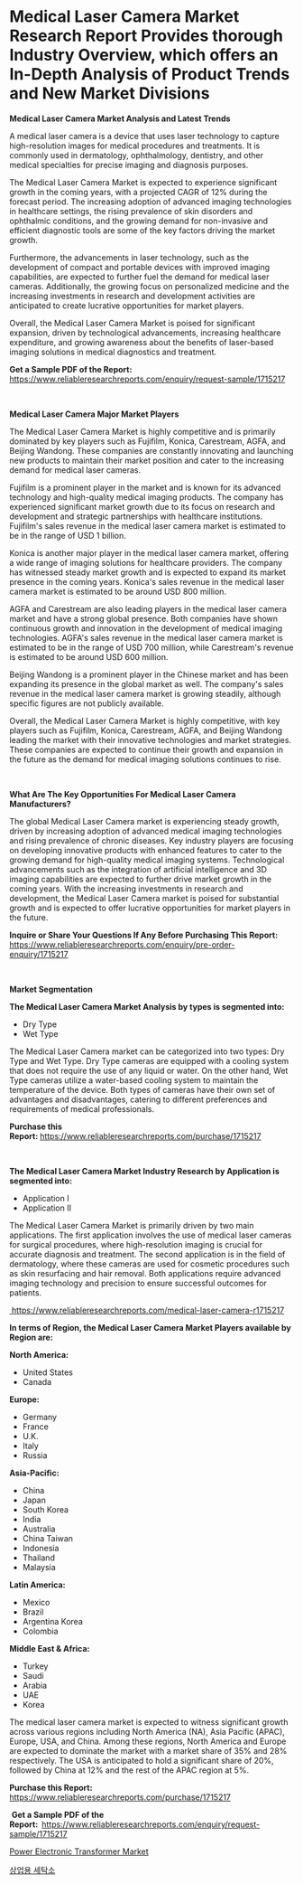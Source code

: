 <p><h1>Medical Laser Camera Market Research Report Provides thorough Industry Overview, which offers an In-Depth Analysis of Product Trends and New Market Divisions</h1></p><p><strong>Medical Laser Camera Market Analysis and Latest Trends</strong></p>
<p><p>A medical laser camera is a device that uses laser technology to capture high-resolution images for medical procedures and treatments. It is commonly used in dermatology, ophthalmology, dentistry, and other medical specialties for precise imaging and diagnosis purposes.</p><p>The Medical Laser Camera Market is expected to experience significant growth in the coming years, with a projected CAGR of 12% during the forecast period. The increasing adoption of advanced imaging technologies in healthcare settings, the rising prevalence of skin disorders and ophthalmic conditions, and the growing demand for non-invasive and efficient diagnostic tools are some of the key factors driving the market growth.</p><p>Furthermore, the advancements in laser technology, such as the development of compact and portable devices with improved imaging capabilities, are expected to further fuel the demand for medical laser cameras. Additionally, the growing focus on personalized medicine and the increasing investments in research and development activities are anticipated to create lucrative opportunities for market players.</p><p>Overall, the Medical Laser Camera Market is poised for significant expansion, driven by technological advancements, increasing healthcare expenditure, and growing awareness about the benefits of laser-based imaging solutions in medical diagnostics and treatment.</p></p>
<p><strong>Get a Sample PDF of the Report:&nbsp;</strong> <a href="https://www.reliableresearchreports.com/enquiry/request-sample/1715217">https://www.reliableresearchreports.com/enquiry/request-sample/1715217</a></p>
<p>&nbsp;</p>
<p><strong>Medical Laser Camera Major Market Players</strong></p>
<p><p>The Medical Laser Camera Market is highly competitive and is primarily dominated by key players such as Fujifilm, Konica, Carestream, AGFA, and Beijing Wandong. These companies are constantly innovating and launching new products to maintain their market position and cater to the increasing demand for medical laser cameras.</p><p>Fujifilm is a prominent player in the market and is known for its advanced technology and high-quality medical imaging products. The company has experienced significant market growth due to its focus on research and development and strategic partnerships with healthcare institutions. Fujifilm's sales revenue in the medical laser camera market is estimated to be in the range of USD 1 billion.</p><p>Konica is another major player in the medical laser camera market, offering a wide range of imaging solutions for healthcare providers. The company has witnessed steady market growth and is expected to expand its market presence in the coming years. Konica's sales revenue in the medical laser camera market is estimated to be around USD 800 million.</p><p>AGFA and Carestream are also leading players in the medical laser camera market and have a strong global presence. Both companies have shown continuous growth and innovation in the development of medical imaging technologies. AGFA's sales revenue in the medical laser camera market is estimated to be in the range of USD 700 million, while Carestream's revenue is estimated to be around USD 600 million.</p><p>Beijing Wandong is a prominent player in the Chinese market and has been expanding its presence in the global market as well. The company's sales revenue in the medical laser camera market is growing steadily, although specific figures are not publicly available.</p><p>Overall, the Medical Laser Camera Market is highly competitive, with key players such as Fujifilm, Konica, Carestream, AGFA, and Beijing Wandong leading the market with their innovative technologies and market strategies. These companies are expected to continue their growth and expansion in the future as the demand for medical imaging solutions continues to rise.</p></p>
<p>&nbsp;</p>
<p><strong>What Are The Key Opportunities For Medical Laser Camera Manufacturers?</strong></p>
<p><p>The global Medical Laser Camera market is experiencing steady growth, driven by increasing adoption of advanced medical imaging technologies and rising prevalence of chronic diseases. Key industry players are focusing on developing innovative products with enhanced features to cater to the growing demand for high-quality medical imaging systems. Technological advancements such as the integration of artificial intelligence and 3D imaging capabilities are expected to further drive market growth in the coming years. With the increasing investments in research and development, the Medical Laser Camera market is poised for substantial growth and is expected to offer lucrative opportunities for market players in the future.</p></p>
<p><strong>Inquire or Share Your Questions If Any Before Purchasing This Report:</strong> <a href="https://www.reliableresearchreports.com/enquiry/pre-order-enquiry/1715217">https://www.reliableresearchreports.com/enquiry/pre-order-enquiry/1715217</a></p>
<p>&nbsp;</p>
<p><strong>Market Segmentation</strong></p>
<p><strong>The Medical Laser Camera Market Analysis by types is segmented into:</strong></p>
<p><ul><li>Dry Type</li><li>Wet Type</li></ul></p>
<p><p>The Medical Laser Camera market can be categorized into two types: Dry Type and Wet Type. Dry Type cameras are equipped with a cooling system that does not require the use of any liquid or water. On the other hand, Wet Type cameras utilize a water-based cooling system to maintain the temperature of the device. Both types of cameras have their own set of advantages and disadvantages, catering to different preferences and requirements of medical professionals.</p></p>
<p><strong>Purchase this Report:&nbsp;</strong><a href="https://www.reliableresearchreports.com/purchase/1715217">https://www.reliableresearchreports.com/purchase/1715217</a></p>
<p>&nbsp;</p>
<p><strong>The Medical Laser Camera Market Industry Research by Application is segmented into:</strong></p>
<p><ul><li>Application I</li><li>Application II</li></ul></p>
<p><p>The Medical Laser Camera Market is primarily driven by two main applications. The first application involves the use of medical laser cameras for surgical procedures, where high-resolution imaging is crucial for accurate diagnosis and treatment. The second application is in the field of dermatology, where these cameras are used for cosmetic procedures such as skin resurfacing and hair removal. Both applications require advanced imaging technology and precision to ensure successful outcomes for patients.</p></p>
<p><a href="https://www.reliableresearchreports.com/medical-laser-camera-r1715217">&nbsp;https://www.reliableresearchreports.com/medical-laser-camera-r1715217</a></p>
<p><strong>In terms of Region, the Medical Laser Camera Market Players available by Region are:</strong></p>
<p>
    <p> <strong> North America: </strong>
        <ul>
            <li>United States</li>
            <li>Canada</li>
        </ul>
        </p> 
    <p> <strong> Europe: </strong>
        <ul>
            <li>Germany</li>
            <li>France</li>
            <li>U.K.</li>
            <li>Italy</li>
            <li>Russia</li>
        </ul>
        </p> 
    <p> <strong> Asia-Pacific: </strong>
        <ul>
            <li>China</li>
            <li>Japan</li>
            <li>South Korea</li>
            <li>India</li>
            <li>Australia</li>
            <li>China Taiwan</li>
            <li>Indonesia</li>
            <li>Thailand</li>
            <li>Malaysia</li>
        </ul>
        </p> 
    <p> <strong> Latin America: </strong>
        <ul>
            <li>Mexico</li>
            <li>Brazil</li>
            <li>Argentina Korea</li>
            <li>Colombia</li>
        </ul>
        </p> 
    <p> <strong> Middle East & Africa: </strong>
        <ul>
            <li>Turkey</li>
            <li>Saudi</li>
            <li>Arabia</li>
            <li>UAE</li>
            <li>Korea</li>
        </ul>
    </p>
    </p>
<p><p>The medical laser camera market is expected to witness significant growth across various regions including North America (NA), Asia Pacific (APAC), Europe, USA, and China. Among these regions, North America and Europe are expected to dominate the market with a market share of 35% and 28% respectively. The USA is anticipated to hold a significant share of 20%, followed by China at 12% and the rest of the APAC region at 5%.</p></p>
<p><strong>Purchase this Report: </strong><a href="https://www.reliableresearchreports.com/purchase/1715217">https://www.reliableresearchreports.com/purchase/1715217</a></p>
<p>&nbsp;<strong>Get a Sample PDF of the Report:&nbsp;&nbsp;</strong><a href="https://www.reliableresearchreports.com/enquiry/request-sample/1715217">https://www.reliableresearchreports.com/enquiry/request-sample/1715217</a></p>
<p><strong></strong></p>
<p><p><a href="https://github.com/troySchroederhs/Market-Research-Report-List-1/blob/main/power-electronic-transformer-market.md">Power Electronic Transformer Market</a></p><p><a href="https://github.com/vdhdwjyp90142/Market-Research-Report-List-3/blob/main/6484169778.md">상업용 세탁소</a></p></p>